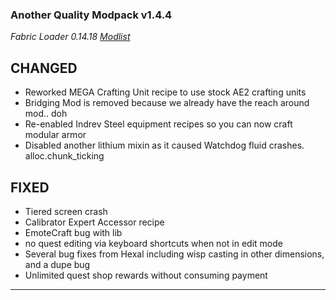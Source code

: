 
### Another Quality Modpack v1.4.4


_Fabric Loader 0.14.18_  _[Modlist](https://github.com/itsdinkd/AQM2/blob/1.19.2/changelogs/modlist_1.4.4.md)_

## CHANGED
- Reworked MEGA Crafting Unit recipe to use stock AE2 crafting units
- Bridging Mod is removed because we already have the reach around mod.. doh
- Re-enabled Indrev Steel equipment recipes so you can now craft modular armor
- Disabled another lithium mixin as it caused Watchdog fluid crashes. alloc.chunk_ticking

## FIXED
- Tiered screen crash
- Calibrator Expert Accessor recipe
- EmoteCraft bug with lib
- no quest editing via keyboard shortcuts when not in edit mode
- Several bug fixes from Hexal including wisp casting in other dimensions, and a dupe bug
- Unlimited quest shop rewards without consuming payment
---

